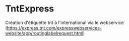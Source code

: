 # TntExpress
Création d'étiquette tnt à l'international via le webservice (https://express.tnt.com/expresswebservices-website/app/routinglabelrequest.html)
